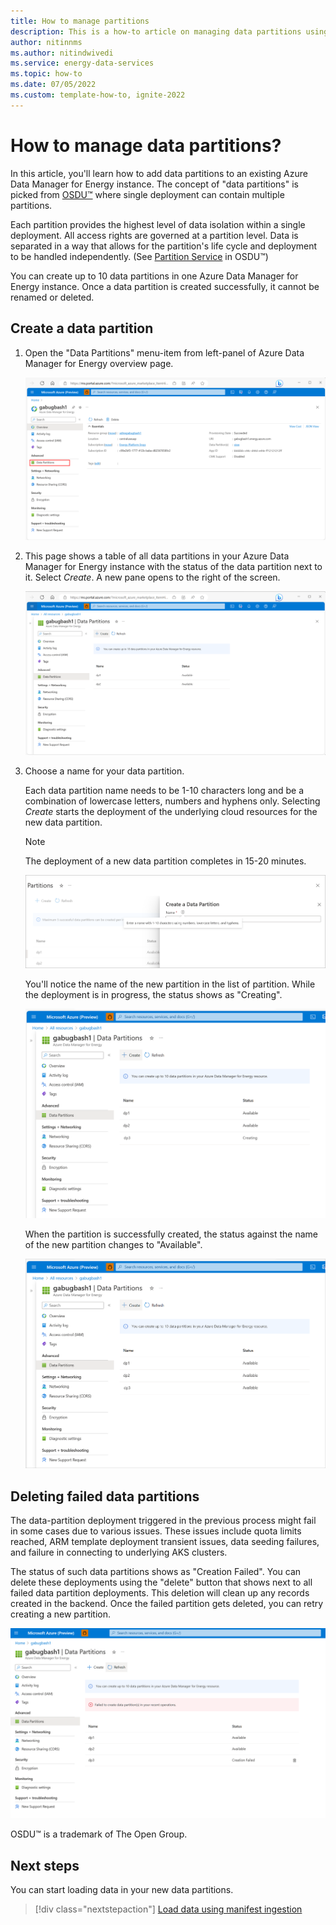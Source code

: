 ```yaml
---
title: How to manage partitions
description: This is a how-to article on managing data partitions using the Microsoft Azure Data Manager for Energy Preview instance UI.
author: nitinnms
ms.author: nitindwivedi
ms.service: energy-data-services
ms.topic: how-to 
ms.date: 07/05/2022
ms.custom: template-how-to, ignite-2022
---
```


# How to manage data partitions?

In this article, you'll learn how to add data partitions to an existing Azure Data Manager for Energy instance. The concept of "data partitions" is picked from [OSDU&trade;](https://osduforum.org/) where single deployment can contain multiple partitions. 

Each partition provides the highest level of data isolation within a single deployment. All access rights are governed at a partition level. Data is separated in a way that allows for the partition's life cycle and deployment to be handled independently. (See [Partition Service](https://community.opengroup.org/osdu/platform/home/-/issues/31) in OSDU&trade;)


You can create up to 10 data partitions in one Azure Data Manager for Energy instance. Once a data partition is created successfully, it cannot be renamed or deleted.


## Create a data partition

1. Open the "Data Partitions" menu-item from left-panel of Azure Data Manager for Energy overview page.

    [![Screenshot for dynamic data partitions feature discovery from Azure Data Manager for Energy overview page. Find it under the 'advanced' section in menu-items.](media/how-to-add-more-data-partitions/dynamic-data-partitions-discovery-meds-overview-page.png)](media/how-to-add-more-data-partitions/dynamic-data-partitions-discovery-meds-overview-page.png#lightbox)

2. This page shows a table of all data partitions in your Azure Data Manager for Energy instance with the status of the data partition next to it. Select *Create*. A new pane opens to the right of the screen.

    [![Screenshot to help you locate the create button on the data partitions page. The 'create' button to add a new data partition is highlighted.](media/how-to-add-more-data-partitions/start-create-data-partition.png)](media/how-to-add-more-data-partitions/start-create-data-partition.png#lightbox)

3. Choose a name for your data partition.

    Each data partition name needs to be 1-10 characters long and be a combination of lowercase letters, numbers and hyphens only. Selecting *Create* starts the deployment of the underlying cloud resources for the new data partition. 

    >[!NOTE]
    >The deployment of a new data partition completes in 15-20 minutes. 

    [![Screenshot for create a data partition with name validation. The page also shows the name validation while choosing the name of a new data partition.](media/how-to-add-more-data-partitions/create-data-partition-name-validation.png)](media/how-to-add-more-data-partitions/create-data-partition-name-validation.png#lightbox)

    You'll notice the name of the new partition in the list of partition. While the deployment is in progress, the status shows as "Creating". 

    [![Screenshot for the in progress page for data partitions. The in-progress status of a new data partition that is getting deployed is highlighted.](media/how-to-add-more-data-partitions/create-progress.png)](media/how-to-add-more-data-partitions/create-progress.png#lightbox)

    When the partition is successfully created, the status against the name of the new partition changes to "Available". 

    [![Screenshot for the data partitions page after a partition is successfully created.](media/how-to-add-more-data-partitions/successfully-created-partition.png)](media/how-to-add-more-data-partitions/successfully-created-partition.png#lightbox)
 

## Deleting failed data partitions

The data-partition deployment triggered in the previous process might fail in some cases due to various issues. These issues include quota limits reached, ARM template deployment transient issues, data seeding failures, and failure in connecting to underlying AKS clusters. 

The status of such data partitions shows as "Creation Failed". You can delete these deployments using the "delete" button that shows next to all failed data partition deployments. This deletion will clean up any records created in the backend. Once the failed partition gets deleted, you can retry creating a new partition. 


[![Screenshot for the deleting failed instances page. The button to delete an incorrectly created data partition is available next to the partition's name.](media/how-to-add-more-data-partitions/delete-failed-instances.png)](media/how-to-add-more-data-partitions/delete-failed-instances.png#lightbox)

OSDU&trade; is a trademark of The Open Group.

## Next steps

You can start loading data in your new data partitions.

> [!div class="nextstepaction"]
> [Load data using manifest ingestion](tutorial-manifest-ingestion.md)
